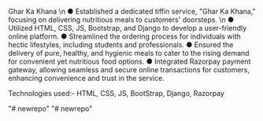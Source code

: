  Ghar Ka Khana \n
 ● Established a dedicated tiffin service, "Ghar Ka Khana," focusing on delivering nutritious
 meals to customers' doorsteps. \n
 ● Utilized HTML, CSS, JS, Bootstrap, and Django to develop a user-friendly online platform.
 ● Streamlined the ordering process for individuals with hectic lifestyles, including students
 and professionals.
 ● Ensured the delivery of pure, healthy, and hygienic meals to cater to the rising demand for
 convenient yet nutritious food options.
 ● Integrated Razorpay payment gateway, allowing seamless and secure online transactions
 for customers, enhancing convenience and trust in the service.
 
 Technologies used:- HTML, CSS, JS, BootStrap, Django, Razorpay
 
"# newrepo" 
"# newrepo" 

